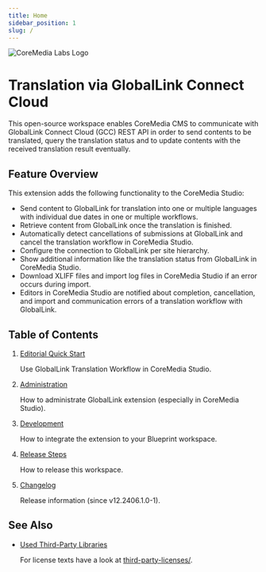 ```yaml
---
title: Home
sidebar_position: 1
slug: /
---
```


![CoreMedia Labs Logo](https://documentation.coremedia.com/badges/banner_coremedia_labs_wide.png "CoreMedia Labs Logo Title Text")

# Translation via GlobalLink Connect Cloud

This open-source workspace enables CoreMedia CMS to communicate with GlobalLink
Connect Cloud (GCC) REST API in order to send contents to be translated, query
the translation status and to update contents with the received translation
result eventually.

## Feature Overview

This extension adds the following functionality to the CoreMedia Studio:
* Send content to GlobalLink for translation into one or multiple languages
    with individual due dates in one or multiple workflows.
* Retrieve content from GlobalLink once the translation is finished.
* Automatically detect cancellations of submissions at GlobalLink and cancel the
    translation workflow in CoreMedia Studio.
* Configure the connection to GlobalLink per site hierarchy.
* Show additional information like the translation status from GlobalLink in
    CoreMedia Studio.
* Download XLIFF files and import log files in CoreMedia Studio if an error
    occurs during import.
* Editors in CoreMedia Studio are notified about completion, cancellation, and
    import and communication errors of a translation workflow with GlobalLink.

## Table of Contents

1. [Editorial Quick Start](editorial-quick-start.md)

    Use GlobalLink Translation Workflow in CoreMedia Studio.

2. [Administration](administration.md)

    How to administrate GlobalLink extension (especially in CoreMedia Studio).

3. [Development](development.md)

    How to integrate the extension to your Blueprint workspace.

4. [Release Steps](release/README.md)

    How to release this workspace.

5. [Changelog](changelog/README.md)

   Release information (since v12.2406.1.0-1).

## See Also

* [Used Third-Party Libraries](THIRD-PARTY.txt)

    <!-- GitHub Pages is not able to list directory contents. Jump back to GitHub directly.  -->
    For license texts have a look at [third-party-licenses/](https://github.com/CoreMedia/coremedia-globallink-connect-integration/tree/main/docs/third-party-licenses).
